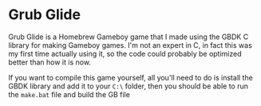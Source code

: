 # Grub Glide

Grub Glide is a Homebrew Gameboy game that I made using the GBDK C library for making Gameboy games. I'm not an expert in C, in fact this was my first time actually using it, so the code could probably be optimized better than how it is now.

If you want to compile this game yourself, all you'll need to do is install the GBDK library and add it to your `C:\` folder, then you should be able to run the `make.bat` file and build the GB file